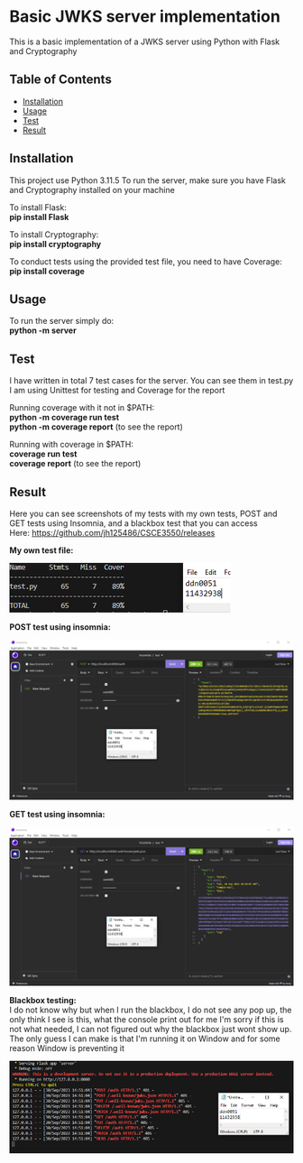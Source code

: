 # Basic JWKS server implementation

This is a basic implementation of a JWKS server using Python with Flask and Cryptography

## Table of Contents

- [Installation](#installation)
- [Usage](#usage)
- [Test](#test)
- [Result](#result)

## Installation

This project use Python 3.11.5
To run the server, make sure you have Flask and Cryptography installed on your machine

To install Flask:<br>
**pip install Flask**

To install Cryptography:<br>
**pip install cryptography**

To conduct tests using the provided test file, you need to have Coverage:<br>
**pip install coverage**

## Usage

To run the server simply do:<br>
**python -m server**

## Test

I have written in total 7 test cases for the server. You can see them in test.py
I am using Unittest for testing and Coverage for the report

Running coverage with it not in $PATH:<br>
**python -m coverage run test**<br>
**python -m coverage report** (to see the report)<br>

Running with coverage in $PATH:<br>
**coverage run test**<br>
**coverage report** (to see the report)<br>

## Result

Here you can see screenshots of my tests with my own tests, POST and GET tests using Insomnia, and a blackbox test that you can access<br>
Here: https://github.com/jh125486/CSCE3550/releases

**My own test file:**<br>

![Test case images](./screenshots/coverage_report.PNG)

**POST test using insomnia:**<br>

![POST test images](./screenshots/POST_test.PNG)

**GET test using insomnia:**<br>

![GET test images](./screenshots/GET_test.PNG)

**Blackbox testing:**<br>
I do not know why but when I run the blackbox, I do not see any pop up, the only think I see is this, what the console print out for me
I'm sorry if this is not what needed, I can not figured out why the blackbox just wont show up.
The only guess I can make is that I'm running it on Window and for some reason Window is preventing it

![Blackbox test images](./screenshots/Black_box_test.PNG)
